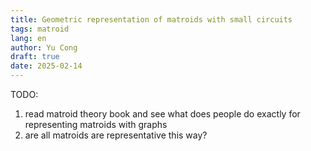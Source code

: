 ```yaml
---
title: Geometric representation of matroids with small circuits
tags: matroid
lang: en
author: Yu Cong
draft: true
date: 2025-02-14
---
```


TODO:

1. read matroid theory book and see what does people do exactly for representing matroids with graphs
2. are all matroids are representative this way?